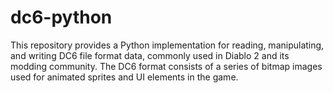 # dc6-python
This repository provides a Python implementation for reading, manipulating, and writing DC6 file format data, commonly used in Diablo 2 and its modding community. The DC6 format consists of a series of bitmap images used for animated sprites and UI elements in the game.

